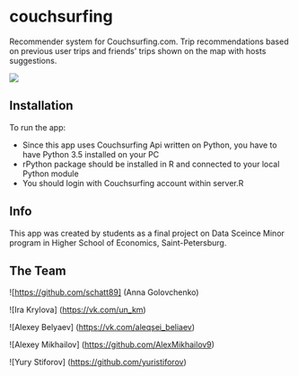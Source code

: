 # couchsurfing

Recommender system for Couchsurfing.com. 
Trip recommendations based on previous user trips and friends' trips shown on the map with hosts suggestions.

![](https://pp.userapi.com/c637827/v637827257/5a57a/o6BqAJortpo.jpg)

## Installation

To run the app:
* Since this app uses Couchsurfing Api written on Python, you have to have Python 3.5 installed on your PC
* rPython package should be installed in R and connected to your local Python module
* You should login with Couchsurfing account within server.R 

## Info

This app was created by students as a final project on Data Sceince Minor program in Higher School of Economics, Saint-Petersburg.


## The Team

![https://github.com/schatt89] (Anna Golovchenko)

![Ira Krylova] (https://vk.com/un_km)

![Alexey Belyaev] (https://vk.com/aleqsei_beliaev)

![Alexey Mikhailov] (https://github.com/AlexMikhailov9)

![Yury Stiforov] (https://github.com/yuristiforov)
